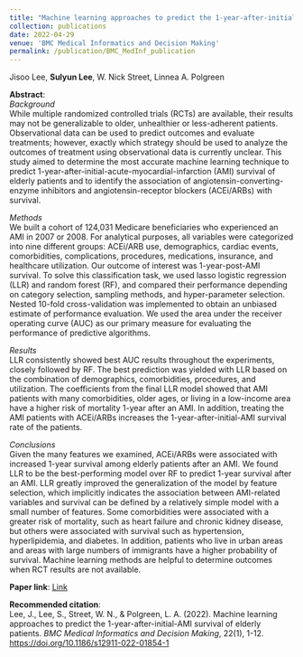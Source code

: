 ```yaml
---
title: "Machine learning approaches to predict the 1-year-after-initial-AMI survival of elderly patients"
collection: publications
date: 2022-04-29
venue: 'BMC Medical Informatics and Decision Making'
permalink: /publication/BMC_MedInf_publication
---
```

Jisoo Lee, **Sulyun Lee**, W. Nick Street, Linnea A. Polgreen

**Abstract**:<br>
*Background* <br>
While multiple randomized controlled trials (RCTs) are available, their results may not be generalizable to older, unhealthier or less-adherent patients. Observational data can be used to predict outcomes and evaluate treatments; however, exactly which strategy should be used to analyze the outcomes of treatment using observational data is currently unclear. This study aimed to determine the most accurate machine learning technique to predict 1-year-after-initial-acute-myocardial-infarction (AMI) survival of elderly patients and to identify the association of angiotensin-converting- enzyme inhibitors and angiotensin-receptor blockers (ACEi/ARBs) with survival.

*Methods* <br>
We built a cohort of 124,031 Medicare beneficiaries who experienced an AMI in 2007 or 2008. For analytical purposes, all variables were categorized into nine different groups: ACEi/ARB use, demographics, cardiac events, comorbidities, complications, procedures, medications, insurance, and healthcare utilization. Our outcome of interest was 1-year-post-AMI survival. To solve this classification task, we used lasso logistic regression (LLR) and random forest (RF), and compared their performance depending on category selection, sampling methods, and hyper-parameter selection. Nested 10-fold cross-validation was implemented to obtain an unbiased estimate of performance evaluation. We used the area under the receiver operating curve (AUC) as our primary measure for evaluating the performance of predictive algorithms.

*Results* <br>
LLR consistently showed best AUC results throughout the experiments, closely followed by RF. The best prediction was yielded with LLR based on the combination of demographics, comorbidities, procedures, and utilization. The coefficients from the final LLR model showed that AMI patients with many comorbidities, older ages, or living in a low-income area have a higher risk of mortality 1-year after an AMI. In addition, treating the AMI patients with ACEi/ARBs increases the 1-year-after-initial-AMI survival rate of the patients.

*Conclusions* <br>
Given the many features we examined, ACEi/ARBs were associated with increased 1-year survival among elderly patients after an AMI. We found LLR to be the best-performing model over RF to predict 1-year survival after an AMI. LLR greatly improved the generalization of the model by feature selection, which implicitly indicates the association between AMI-related variables and survival can be defined by a relatively simple model with a small number of features. Some comorbidities were associated with a greater risk of mortality, such as heart failure and chronic kidney disease, but others were associated with survival such as hypertension, hyperlipidemia, and diabetes. In addition, patients who live in urban areas and areas with large numbers of immigrants have a higher probability of survival. Machine learning methods are helpful to determine outcomes when RCT results are not available.



**Paper link**: [Link](https://bmcmedinformdecismak.biomedcentral.com/articles/10.1186/s12911-022-01854-1)

**Recommended citation**: <br>
Lee, J., Lee, S., Street, W. N., & Polgreen, L. A. (2022). Machine learning approaches to predict the 1-year-after-initial-AMI survival of elderly patients. *BMC Medical Informatics and Decision Making*, 22(1), 1-12. https://doi.org/10.1186/s12911-022-01854-1

